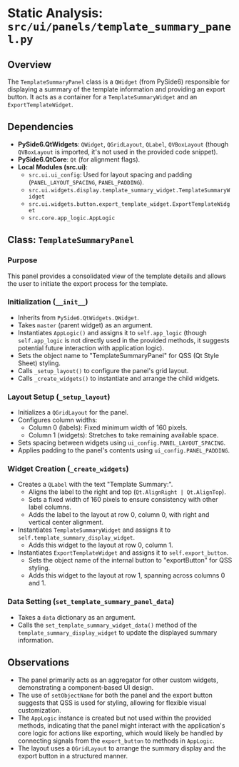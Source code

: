 # Static Analysis: `src/ui/panels/template_summary_panel.py`

## Overview
The `TemplateSummaryPanel` class is a `QWidget` (from PySide6) responsible for displaying a summary of the template information and providing an export button. It acts as a container for a `TemplateSummaryWidget` and an `ExportTemplateWidget`.

## Dependencies
- **PySide6.QtWidgets**: `QWidget`, `QGridLayout`, `QLabel`, `QVBoxLayout` (though `QVBoxLayout` is imported, it's not used in the provided code snippet).
- **PySide6.QtCore**: `Qt` (for alignment flags).
- **Local Modules (src.ui)**:
    - `src.ui.ui_config`: Used for layout spacing and padding (`PANEL_LAYOUT_SPACING`, `PANEL_PADDING`).
    - `src.ui.widgets.display.template_summary_widget.TemplateSummaryWidget`
    - `src.ui.widgets.button.export_template_widget.ExportTemplateWidget`
    - `src.core.app_logic.AppLogic`

## Class: `TemplateSummaryPanel`

### Purpose
This panel provides a consolidated view of the template details and allows the user to initiate the export process for the template.

### Initialization (`__init__`)
- Inherits from `PySide6.QtWidgets.QWidget`.
- Takes `master` (parent widget) as an argument.
- Instantiates `AppLogic()` and assigns it to `self.app_logic` (though `self.app_logic` is not directly used in the provided methods, it suggests potential future interaction with application logic).
- Sets the object name to "TemplateSummaryPanel" for QSS (Qt Style Sheet) styling.
- Calls `_setup_layout()` to configure the panel's grid layout.
- Calls `_create_widgets()` to instantiate and arrange the child widgets.

### Layout Setup (`_setup_layout`)
- Initializes a `QGridLayout` for the panel.
- Configures column widths:
    - Column 0 (labels): Fixed minimum width of 160 pixels.
    - Column 1 (widgets): Stretches to take remaining available space.
- Sets spacing between widgets using `ui_config.PANEL_LAYOUT_SPACING`.
- Applies padding to the panel's contents using `ui_config.PANEL_PADDING`.

### Widget Creation (`_create_widgets`)
- Creates a `QLabel` with the text "Template Summary:".
    - Aligns the label to the right and top (`Qt.AlignRight | Qt.AlignTop`).
    - Sets a fixed width of 160 pixels to ensure consistency with other label columns.
    - Adds the label to the layout at row 0, column 0, with right and vertical center alignment.
- Instantiates `TemplateSummaryWidget` and assigns it to `self.template_summary_display_widget`.
    - Adds this widget to the layout at row 0, column 1.
- Instantiates `ExportTemplateWidget` and assigns it to `self.export_button`.
    - Sets the object name of the internal button to "exportButton" for QSS styling.
    - Adds this widget to the layout at row 1, spanning across columns 0 and 1.

### Data Setting (`set_template_summary_panel_data`)
- Takes a `data` dictionary as an argument.
- Calls the `set_template_summary_widget_data()` method of the `template_summary_display_widget` to update the displayed summary information.

## Observations
- The panel primarily acts as an aggregator for other custom widgets, demonstrating a component-based UI design.
- The use of `setObjectName` for both the panel and the export button suggests that QSS is used for styling, allowing for flexible visual customization.
- The `AppLogic` instance is created but not used within the provided methods, indicating that the panel might interact with the application's core logic for actions like exporting, which would likely be handled by connecting signals from the `export_button` to methods in `AppLogic`.
- The layout uses a `QGridLayout` to arrange the summary display and the export button in a structured manner.
